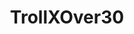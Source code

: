---
title: TrollXOver30
crosslinks:
- livven
- AsianBeauty
- 1200isplenty
- FuckMyShitUp
- xxketo
- UnexpectedHamilton
- highqualitygifs
- curlyhair
- Apicem
- popping
- IFchildfree
- JUSTNOMIL
- Buddhism
- themes
- vikingsgonewild
- personalfinance
- truechildfree
- '2013'
- LateStageCapitalism
- Feminism
---